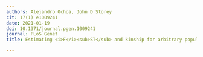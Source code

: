 ```yaml
---
authors: Alejandro Ochoa, John D Storey
cit: 17(1) e1009241
date: 2021-01-19
doi: 10.1371/journal.pgen.1009241
journal: PLoS Genet
title: Estimating <i>F</i><sub>ST</sub> and kinship for arbitrary population structures

---
```

